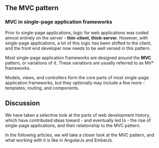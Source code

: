## The MVC pattern

### MVC in single-page application frameworks

Prior to single-page applications,
logic for web applications was coded almost entirely on the server - **thin-client, thick-server**.
However, with single-page applications,
a lot of this logic has been shifted to the client,
and the front end developer now needs to be well versed in this pattern.

Most single-page application frameworks are designed around the **MVC** pattern,
or variations of it.
These variations are usually referred to as MV\* frameworks.

Models, views, and controllers form the core parts of most single-page application frameworks,
but they optionally may include a few more -
templates, routing, and components.

## Discussion

We have taken a selective look at the parts of web development history,
which have contributed ideas toward - and eventually led to -
the rise of single-page applications, and their relationship to the MVC pattern.

In the following articles, we will take a closer look at the MVC pattern,
and what working with it is like in AngularJs and EmberJs.
